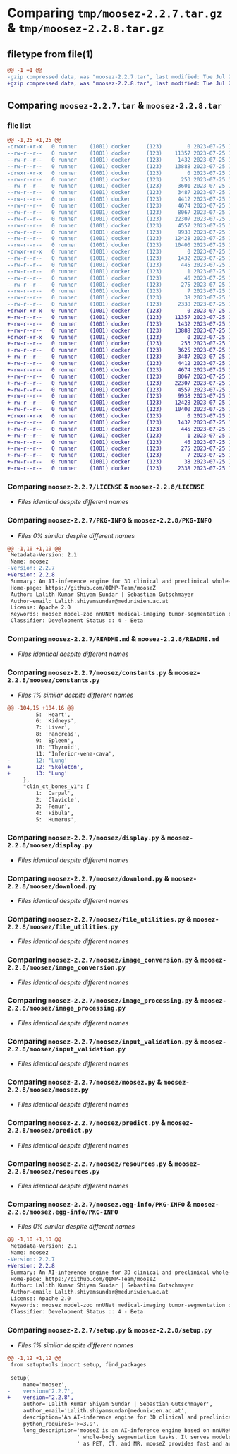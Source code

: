 # Comparing `tmp/moosez-2.2.7.tar.gz` & `tmp/moosez-2.2.8.tar.gz`

## filetype from file(1)

```diff
@@ -1 +1 @@
-gzip compressed data, was "moosez-2.2.7.tar", last modified: Tue Jul 25 12:18:15 2023, max compression
+gzip compressed data, was "moosez-2.2.8.tar", last modified: Tue Jul 25 12:39:12 2023, max compression
```

## Comparing `moosez-2.2.7.tar` & `moosez-2.2.8.tar`

### file list

```diff
@@ -1,25 +1,25 @@
-drwxr-xr-x   0 runner    (1001) docker     (123)        0 2023-07-25 12:18:15.891989 moosez-2.2.7/
--rw-r--r--   0 runner    (1001) docker     (123)    11357 2023-07-25 12:17:58.000000 moosez-2.2.7/LICENSE
--rw-r--r--   0 runner    (1001) docker     (123)     1432 2023-07-25 12:18:15.891989 moosez-2.2.7/PKG-INFO
--rw-r--r--   0 runner    (1001) docker     (123)    13888 2023-07-25 12:17:58.000000 moosez-2.2.7/README.md
-drwxr-xr-x   0 runner    (1001) docker     (123)        0 2023-07-25 12:18:15.891989 moosez-2.2.7/moosez/
--rw-r--r--   0 runner    (1001) docker     (123)      253 2023-07-25 12:17:58.000000 moosez-2.2.7/moosez/__init__.py
--rw-r--r--   0 runner    (1001) docker     (123)     3601 2023-07-25 12:17:58.000000 moosez-2.2.7/moosez/constants.py
--rw-r--r--   0 runner    (1001) docker     (123)     3487 2023-07-25 12:17:58.000000 moosez-2.2.7/moosez/display.py
--rw-r--r--   0 runner    (1001) docker     (123)     4412 2023-07-25 12:17:58.000000 moosez-2.2.7/moosez/download.py
--rw-r--r--   0 runner    (1001) docker     (123)     4674 2023-07-25 12:17:58.000000 moosez-2.2.7/moosez/file_utilities.py
--rw-r--r--   0 runner    (1001) docker     (123)     8067 2023-07-25 12:17:58.000000 moosez-2.2.7/moosez/image_conversion.py
--rw-r--r--   0 runner    (1001) docker     (123)    22307 2023-07-25 12:17:58.000000 moosez-2.2.7/moosez/image_processing.py
--rw-r--r--   0 runner    (1001) docker     (123)     4557 2023-07-25 12:17:58.000000 moosez-2.2.7/moosez/input_validation.py
--rw-r--r--   0 runner    (1001) docker     (123)     9938 2023-07-25 12:17:58.000000 moosez-2.2.7/moosez/moosez.py
--rw-r--r--   0 runner    (1001) docker     (123)    12428 2023-07-25 12:17:58.000000 moosez-2.2.7/moosez/predict.py
--rw-r--r--   0 runner    (1001) docker     (123)    10400 2023-07-25 12:17:58.000000 moosez-2.2.7/moosez/resources.py
-drwxr-xr-x   0 runner    (1001) docker     (123)        0 2023-07-25 12:18:15.891989 moosez-2.2.7/moosez.egg-info/
--rw-r--r--   0 runner    (1001) docker     (123)     1432 2023-07-25 12:18:15.000000 moosez-2.2.7/moosez.egg-info/PKG-INFO
--rw-r--r--   0 runner    (1001) docker     (123)      445 2023-07-25 12:18:15.000000 moosez-2.2.7/moosez.egg-info/SOURCES.txt
--rw-r--r--   0 runner    (1001) docker     (123)        1 2023-07-25 12:18:15.000000 moosez-2.2.7/moosez.egg-info/dependency_links.txt
--rw-r--r--   0 runner    (1001) docker     (123)       46 2023-07-25 12:18:15.000000 moosez-2.2.7/moosez.egg-info/entry_points.txt
--rw-r--r--   0 runner    (1001) docker     (123)      275 2023-07-25 12:18:15.000000 moosez-2.2.7/moosez.egg-info/requires.txt
--rw-r--r--   0 runner    (1001) docker     (123)        7 2023-07-25 12:18:15.000000 moosez-2.2.7/moosez.egg-info/top_level.txt
--rw-r--r--   0 runner    (1001) docker     (123)       38 2023-07-25 12:18:15.891989 moosez-2.2.7/setup.cfg
--rw-r--r--   0 runner    (1001) docker     (123)     2338 2023-07-25 12:17:58.000000 moosez-2.2.7/setup.py
+drwxr-xr-x   0 runner    (1001) docker     (123)        0 2023-07-25 12:39:12.026388 moosez-2.2.8/
+-rw-r--r--   0 runner    (1001) docker     (123)    11357 2023-07-25 12:38:54.000000 moosez-2.2.8/LICENSE
+-rw-r--r--   0 runner    (1001) docker     (123)     1432 2023-07-25 12:39:12.026388 moosez-2.2.8/PKG-INFO
+-rw-r--r--   0 runner    (1001) docker     (123)    13888 2023-07-25 12:38:54.000000 moosez-2.2.8/README.md
+drwxr-xr-x   0 runner    (1001) docker     (123)        0 2023-07-25 12:39:12.022388 moosez-2.2.8/moosez/
+-rw-r--r--   0 runner    (1001) docker     (123)      253 2023-07-25 12:38:54.000000 moosez-2.2.8/moosez/__init__.py
+-rw-r--r--   0 runner    (1001) docker     (123)     3625 2023-07-25 12:38:54.000000 moosez-2.2.8/moosez/constants.py
+-rw-r--r--   0 runner    (1001) docker     (123)     3487 2023-07-25 12:38:54.000000 moosez-2.2.8/moosez/display.py
+-rw-r--r--   0 runner    (1001) docker     (123)     4412 2023-07-25 12:38:54.000000 moosez-2.2.8/moosez/download.py
+-rw-r--r--   0 runner    (1001) docker     (123)     4674 2023-07-25 12:38:54.000000 moosez-2.2.8/moosez/file_utilities.py
+-rw-r--r--   0 runner    (1001) docker     (123)     8067 2023-07-25 12:38:54.000000 moosez-2.2.8/moosez/image_conversion.py
+-rw-r--r--   0 runner    (1001) docker     (123)    22307 2023-07-25 12:38:54.000000 moosez-2.2.8/moosez/image_processing.py
+-rw-r--r--   0 runner    (1001) docker     (123)     4557 2023-07-25 12:38:54.000000 moosez-2.2.8/moosez/input_validation.py
+-rw-r--r--   0 runner    (1001) docker     (123)     9938 2023-07-25 12:38:54.000000 moosez-2.2.8/moosez/moosez.py
+-rw-r--r--   0 runner    (1001) docker     (123)    12428 2023-07-25 12:38:54.000000 moosez-2.2.8/moosez/predict.py
+-rw-r--r--   0 runner    (1001) docker     (123)    10400 2023-07-25 12:38:54.000000 moosez-2.2.8/moosez/resources.py
+drwxr-xr-x   0 runner    (1001) docker     (123)        0 2023-07-25 12:39:12.022388 moosez-2.2.8/moosez.egg-info/
+-rw-r--r--   0 runner    (1001) docker     (123)     1432 2023-07-25 12:39:12.000000 moosez-2.2.8/moosez.egg-info/PKG-INFO
+-rw-r--r--   0 runner    (1001) docker     (123)      445 2023-07-25 12:39:12.000000 moosez-2.2.8/moosez.egg-info/SOURCES.txt
+-rw-r--r--   0 runner    (1001) docker     (123)        1 2023-07-25 12:39:12.000000 moosez-2.2.8/moosez.egg-info/dependency_links.txt
+-rw-r--r--   0 runner    (1001) docker     (123)       46 2023-07-25 12:39:12.000000 moosez-2.2.8/moosez.egg-info/entry_points.txt
+-rw-r--r--   0 runner    (1001) docker     (123)      275 2023-07-25 12:39:12.000000 moosez-2.2.8/moosez.egg-info/requires.txt
+-rw-r--r--   0 runner    (1001) docker     (123)        7 2023-07-25 12:39:12.000000 moosez-2.2.8/moosez.egg-info/top_level.txt
+-rw-r--r--   0 runner    (1001) docker     (123)       38 2023-07-25 12:39:12.026388 moosez-2.2.8/setup.cfg
+-rw-r--r--   0 runner    (1001) docker     (123)     2338 2023-07-25 12:38:54.000000 moosez-2.2.8/setup.py
```

### Comparing `moosez-2.2.7/LICENSE` & `moosez-2.2.8/LICENSE`

 * *Files identical despite different names*

### Comparing `moosez-2.2.7/PKG-INFO` & `moosez-2.2.8/PKG-INFO`

 * *Files 0% similar despite different names*

```diff
@@ -1,10 +1,10 @@
 Metadata-Version: 2.1
 Name: moosez
-Version: 2.2.7
+Version: 2.2.8
 Summary: An AI-inference engine for 3D clinical and preclinical whole-body segmentation tasks
 Home-page: https://github.com/QIMP-Team/mooseZ
 Author: Lalith Kumar Shiyam Sundar | Sebastian Gutschmayer
 Author-email: Lalith.shiyamsundar@meduniwien.ac.at
 License: Apache 2.0
 Keywords: moosez model-zoo nnUNet medical-imaging tumor-segmentation organ-segmentation bone-segmentation lung-segmentation muscle-segmentation fat-segmentation vessel-segmentation vertebral-segmentation rib-segmentation preclinical-segmentation clinical-segmentation
 Classifier: Development Status :: 4 - Beta
```

### Comparing `moosez-2.2.7/README.md` & `moosez-2.2.8/README.md`

 * *Files identical despite different names*

### Comparing `moosez-2.2.7/moosez/constants.py` & `moosez-2.2.8/moosez/constants.py`

 * *Files 1% similar despite different names*

```diff
@@ -104,15 +104,16 @@
         5: 'Heart',
         6: 'Kidneys',
         7: 'Liver',
         8: 'Pancreas',
         9: 'Spleen',
         10: 'Thyroid',
         11: 'Inferior-vena-cava',
-        12: 'Lung'
+        12: 'Skeleton',
+        13: 'Lung'
     },
     "clin_ct_bones_v1": {
         1: 'Carpal',
         2: 'Clavicle',
         3: 'Femur',
         4: 'Fibula',
         5: 'Humerus',
```

### Comparing `moosez-2.2.7/moosez/display.py` & `moosez-2.2.8/moosez/display.py`

 * *Files identical despite different names*

### Comparing `moosez-2.2.7/moosez/download.py` & `moosez-2.2.8/moosez/download.py`

 * *Files identical despite different names*

### Comparing `moosez-2.2.7/moosez/file_utilities.py` & `moosez-2.2.8/moosez/file_utilities.py`

 * *Files identical despite different names*

### Comparing `moosez-2.2.7/moosez/image_conversion.py` & `moosez-2.2.8/moosez/image_conversion.py`

 * *Files identical despite different names*

### Comparing `moosez-2.2.7/moosez/image_processing.py` & `moosez-2.2.8/moosez/image_processing.py`

 * *Files identical despite different names*

### Comparing `moosez-2.2.7/moosez/input_validation.py` & `moosez-2.2.8/moosez/input_validation.py`

 * *Files identical despite different names*

### Comparing `moosez-2.2.7/moosez/moosez.py` & `moosez-2.2.8/moosez/moosez.py`

 * *Files identical despite different names*

### Comparing `moosez-2.2.7/moosez/predict.py` & `moosez-2.2.8/moosez/predict.py`

 * *Files identical despite different names*

### Comparing `moosez-2.2.7/moosez/resources.py` & `moosez-2.2.8/moosez/resources.py`

 * *Files identical despite different names*

### Comparing `moosez-2.2.7/moosez.egg-info/PKG-INFO` & `moosez-2.2.8/moosez.egg-info/PKG-INFO`

 * *Files 0% similar despite different names*

```diff
@@ -1,10 +1,10 @@
 Metadata-Version: 2.1
 Name: moosez
-Version: 2.2.7
+Version: 2.2.8
 Summary: An AI-inference engine for 3D clinical and preclinical whole-body segmentation tasks
 Home-page: https://github.com/QIMP-Team/mooseZ
 Author: Lalith Kumar Shiyam Sundar | Sebastian Gutschmayer
 Author-email: Lalith.shiyamsundar@meduniwien.ac.at
 License: Apache 2.0
 Keywords: moosez model-zoo nnUNet medical-imaging tumor-segmentation organ-segmentation bone-segmentation lung-segmentation muscle-segmentation fat-segmentation vessel-segmentation vertebral-segmentation rib-segmentation preclinical-segmentation clinical-segmentation
 Classifier: Development Status :: 4 - Beta
```

### Comparing `moosez-2.2.7/setup.py` & `moosez-2.2.8/setup.py`

 * *Files 1% similar despite different names*

```diff
@@ -1,12 +1,12 @@
 from setuptools import setup, find_packages
 
 setup(
     name='moosez',
-    version='2.2.7',
+    version='2.2.8',
     author='Lalith Kumar Shiyam Sundar | Sebastian Gutschmayer',
     author_email='Lalith.shiyamsundar@meduniwien.ac.at',
     description='An AI-inference engine for 3D clinical and preclinical whole-body segmentation tasks',
     python_requires='>=3.9',
     long_description='mooseZ is an AI-inference engine based on nnUNet, designed for 3D clinical and preclinical'
                      ' whole-body segmentation tasks. It serves models tailored towards different modalities such'
                      ' as PET, CT, and MR. mooseZ provides fast and accurate segmentation results, making it a '
```

